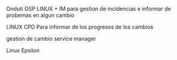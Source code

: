 Onduti OSP LINUX + IM para gestion de incidencias e informar de probemas en algun cambio 

LINUX CPD Para informar de los progresos de los cambios

gestion de cambio 
service manager

Linux Epsilon